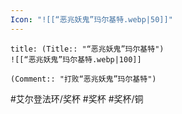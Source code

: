 ```yaml
---
Icon: "![[“恶兆妖鬼”玛尔基特.webp|50]]"
---
```

```ad-common-bronze-trophy
title: (Title:: "“恶兆妖鬼”玛尔基特")
![[“恶兆妖鬼”玛尔基特.webp|100]]

(Comment:: "打败“恶兆妖鬼”玛尔基特")
```

#艾尔登法环/奖杯 #奖杯 #奖杯/铜